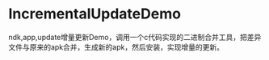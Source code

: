 # IncrementalUpdateDemo
ndk,app,update增量更新Demo，调用一个c代码实现的二进制合并工具，把差异文件与原来的apk合并，生成新的apk，然后安装，实现增量的更新。
